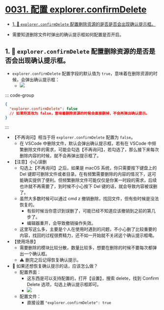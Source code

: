 # [0031. 配置 explorer.confirmDelete](https://github.com/Tdahuyou/TNotes.notes/tree/main/notes/0031.%20%E9%85%8D%E7%BD%AE%20explorer.confirmDelete)

<!-- region:toc -->
- [1. 📒 `explorer.confirmDelete` 配置删除资源的是否是否会出现确认提示框。](#1--explorerconfirmdelete-配置删除资源的是否是否会出现确认提示框)
<!-- endregion:toc -->

- 需要知道删除文件时弹出的确认提示框如何配置是否开启。

## 1. 📒 `explorer.confirmDelete` 配置删除资源的是否是否会出现确认提示框。

- `explorer.confirmDelete` 配置字段的默认值为 `true`，意味着在删除资源的时候，会弹出确认提示框：
  - ![](https://cdn.jsdelivr.net/gh/Tdahuyou/imgs@main/2024-10-27-22-31-09.png)

::: code-group

```json [.vscode/settings.json]
{
  "explorer.confirmDelete": false
  // 如果将其改为 false，意味着删除资源的时候会直接删掉，不会再弹出确认提示。
}
```

:::

- 【不再询问】相当于将 `explorer.confirmDelete` 配置为 `false`。
  - 在 VSCode 中删除文件，默认会弹出确认提示框，若有在 VSCode 中频繁删除文件的需求，可能会勾选【不再询问】，若勾选了，那么接下来每次删除内容的时候，就不会再弹出提示框了。
- 【注意】小心误删
  - 勾选上【不再询问】之后，如果是 macOS 系统，你只需要按下键盘上的 Del 键即可删除文件或者目录。在有频繁需要删除的内容的情况下，这可能确实提供了便利。但频繁删除文件可能仅仅是你某一时段的需求，后续也许就不再需要了，到时候不小心按下 Del 键的话，就会导致内容被误删了。
  - 虽然大多数时候可以通过 cmd z 撤销删除，找回文件，但有些时候是没法恢复的。
    - 有些时候当你意识到误删了，可能已经不知道应该撤销到之前的第几步了。
    - 编辑器重开，会导致撤销操作失效。
  - 这里写这么多，主要是个人在使用时遇到的问题，不小心删了比较重要的内容，找回的过程很费精力，还不如一开始就不关闭这个确认提示框嘞。
- 【使用场景】
  - 需要删除的模块比较分散，数量比较多，想要在删除的时候不要每次都弹出一个确认框。
  - ⚠️ 删完之后记得恢复确认提示。
- 🤔 如果还想恢复确认提示的话，应该怎么做？
  - 配置界面：
    - 这东西是可以支持配置的，打开【设置】，搜索 delete，找到 Confirm Delete 选项，勾选上确认提示框即可。
    - ![](https://cdn.jsdelivr.net/gh/Tdahuyou/imgs@main/2024-10-27-22-31-12.png)
  - 配置文件：
    - 直接设置 `"explorer.confirmDelete": true`
